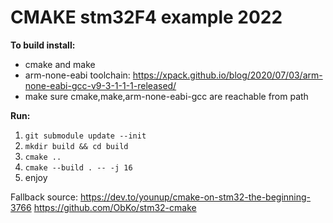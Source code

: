 # CMAKE stm32F4 example 2022

**To build install:**
 * cmake and make
 * arm-none-eabi toolchain: https://xpack.github.io/blog/2020/07/03/arm-none-eabi-gcc-v9-3-1-1-1-released/
 * make sure cmake,make,arm-none-eabi-gcc are reachable from path

**Run:**
1. `git submodule update --init`
1. `mkdir build && cd build`
2. `cmake ..`
3. `cmake --build . -- -j 16`
4. enjoy


Fallback source:
https://dev.to/younup/cmake-on-stm32-the-beginning-3766
https://github.com/ObKo/stm32-cmake